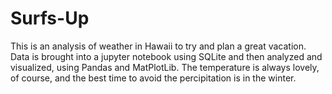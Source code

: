 # Surfs-Up
This is an analysis of weather in Hawaii to try and plan a great vacation.  Data is brought into a jupyter notebook using SQLite and then analyzed and visualized, using Pandas and MatPlotLib. The temperature is always lovely, of course, and the best time to avoid the percipitation is in the winter.
